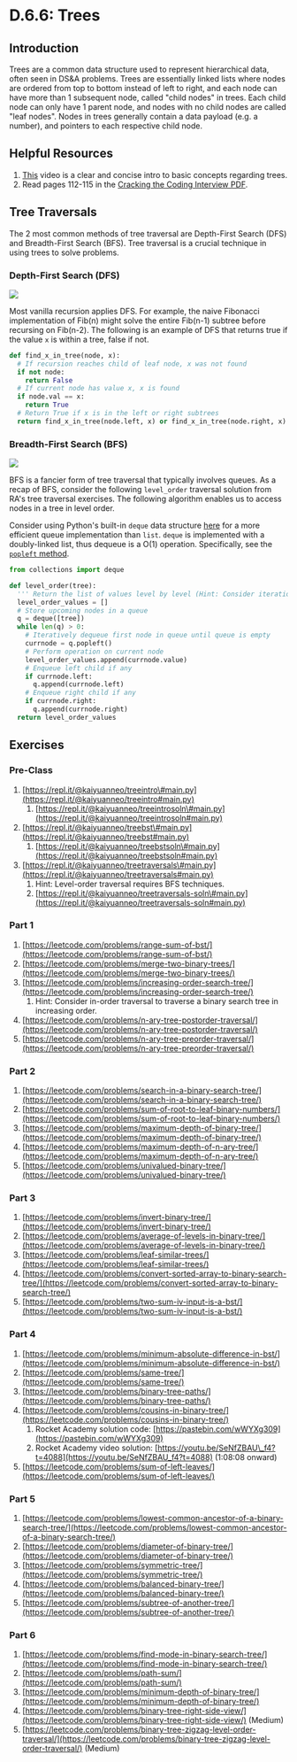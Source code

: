 # D.6.6: Trees

## Introduction

Trees are a common data structure used to represent hierarchical data, often seen in DS&A problems. Trees are essentially linked lists where nodes are ordered from top to bottom instead of left to right, and each node can have more than 1 subsequent node, called "child nodes" in trees. Each child node can only have 1 parent node, and nodes with no child nodes are called "leaf nodes". Nodes in trees generally contain a data payload \(e.g. a number\), and pointers to each respective child node.

## Helpful Resources

1. [This](https://www.youtube.com/watch?v=qH6yxkw0u78) video is a clear and concise intro to basic concepts regarding trees.
2. Read pages 112-115 in the [Cracking the Coding Interview PDF](../d.0-dsa-overview.md#resources).

## Tree Traversals

The 2 most common methods of tree traversal are Depth-First Search \(DFS\) and Breadth-First Search \(BFS\). Tree traversal is a crucial technique in using trees to solve problems.

### Depth-First Search \(DFS\)

![](../../.gitbook/assets/image%20%281%29.png)

Most vanilla recursion applies DFS. For example, the naive Fibonacci implementation of Fib\(n\) might solve the entire Fib\(n-1\) subtree before recursing on Fib\(n-2\). The following is an example of DFS that returns true if the value `x` is within a tree, false if not.

```python
def find_x_in_tree(node, x):
  # If recursion reaches child of leaf node, x was not found
  if not node:
    return False
  # If current node has value x, x is found
  if node.val == x:
    return True
  # Return True if x is in the left or right subtrees
  return find_x_in_tree(node.left, x) or find_x_in_tree(node.right, x)
```

### Breadth-First Search \(BFS\)

![](../../.gitbook/assets/image.png)

BFS is a fancier form of tree traversal that typically involves queues. As a recap of BFS, consider the following `level_order` traversal solution from RA's tree traversal exercises. The following algorithm enables us to access nodes in a tree in level order.

Consider using Python's built-in `deque` data structure [here](https://docs.python.org/3/library/collections.html#collections.deque) for a more efficient queue implementation than `list`. `deque` is implemented with a doubly-linked list, thus dequeue is a O\(1\) operation. Specifically, see the [`popleft` method](https://docs.python.org/3/library/collections.html#collections.deque.popleft).

```python
from collections import deque

def level_order(tree):
  ''' Return the list of values level by level (Hint: Consider iteration)'''
  level_order_values = []
  # Store upcoming nodes in a queue
  q = deque([tree])
  while len(q) > 0:
    # Iteratively dequeue first node in queue until queue is empty
    currnode = q.popleft()
    # Perform operation on current node
    level_order_values.append(currnode.value)
    # Enqueue left child if any
    if currnode.left:
      q.append(currnode.left)
    # Enqueue right child if any
    if currnode.right:
      q.append(currnode.right)
  return level_order_values
```

## Exercises

### Pre-Class

1. [https://repl.it/@kaiyuanneo/treeintro\#main.py](https://repl.it/@kaiyuanneo/treeintro#main.py)
   1. [https://repl.it/@kaiyuanneo/treeintrosoln\#main.py](https://repl.it/@kaiyuanneo/treeintrosoln#main.py)
2. [https://repl.it/@kaiyuanneo/treebst\#main.py](https://repl.it/@kaiyuanneo/treebst#main.py)
   1. [https://repl.it/@kaiyuanneo/treebstsoln\#main.py](https://repl.it/@kaiyuanneo/treebstsoln#main.py)
3. [https://repl.it/@kaiyuanneo/treetraversals\#main.py](https://repl.it/@kaiyuanneo/treetraversals#main.py)
   1. Hint: Level-order traversal requires BFS techniques.
   2. [https://repl.it/@kaiyuanneo/treetraversals-soln\#main.py](https://repl.it/@kaiyuanneo/treetraversals-soln#main.py)

### Part 1

1. [https://leetcode.com/problems/range-sum-of-bst/](https://leetcode.com/problems/range-sum-of-bst/)
2. [https://leetcode.com/problems/merge-two-binary-trees/](https://leetcode.com/problems/merge-two-binary-trees/)
3. [https://leetcode.com/problems/increasing-order-search-tree/](https://leetcode.com/problems/increasing-order-search-tree/)
   1. Hint: Consider in-order traversal to traverse a binary search tree in increasing order.
4. [https://leetcode.com/problems/n-ary-tree-postorder-traversal/](https://leetcode.com/problems/n-ary-tree-postorder-traversal/)
5. [https://leetcode.com/problems/n-ary-tree-preorder-traversal/](https://leetcode.com/problems/n-ary-tree-preorder-traversal/)

### Part 2

1. [https://leetcode.com/problems/search-in-a-binary-search-tree/](https://leetcode.com/problems/search-in-a-binary-search-tree/)
2. [https://leetcode.com/problems/sum-of-root-to-leaf-binary-numbers/](https://leetcode.com/problems/sum-of-root-to-leaf-binary-numbers/)
3. [https://leetcode.com/problems/maximum-depth-of-binary-tree/](https://leetcode.com/problems/maximum-depth-of-binary-tree/)
4. [https://leetcode.com/problems/maximum-depth-of-n-ary-tree/](https://leetcode.com/problems/maximum-depth-of-n-ary-tree/)
5. [https://leetcode.com/problems/univalued-binary-tree/](https://leetcode.com/problems/univalued-binary-tree/)

### Part 3

1. [https://leetcode.com/problems/invert-binary-tree/](https://leetcode.com/problems/invert-binary-tree/)
2. [https://leetcode.com/problems/average-of-levels-in-binary-tree/](https://leetcode.com/problems/average-of-levels-in-binary-tree/)
3. [https://leetcode.com/problems/leaf-similar-trees/](https://leetcode.com/problems/leaf-similar-trees/)
4. [https://leetcode.com/problems/convert-sorted-array-to-binary-search-tree/](https://leetcode.com/problems/convert-sorted-array-to-binary-search-tree/)
5. [https://leetcode.com/problems/two-sum-iv-input-is-a-bst/](https://leetcode.com/problems/two-sum-iv-input-is-a-bst/)

### Part 4

1. [https://leetcode.com/problems/minimum-absolute-difference-in-bst/](https://leetcode.com/problems/minimum-absolute-difference-in-bst/)
2. [https://leetcode.com/problems/same-tree/](https://leetcode.com/problems/same-tree/)
3. [https://leetcode.com/problems/binary-tree-paths/](https://leetcode.com/problems/binary-tree-paths/)
4. [https://leetcode.com/problems/cousins-in-binary-tree/](https://leetcode.com/problems/cousins-in-binary-tree/)
   1. Rocket Academy solution code: [https://pastebin.com/wWYXg309](https://pastebin.com/wWYXg309)
   2. Rocket Academy video solution: [https://youtu.be/SeNfZBAU\_f4?t=4088](https://youtu.be/SeNfZBAU_f4?t=4088) \(1:08:08 onward\)
5. [https://leetcode.com/problems/sum-of-left-leaves/](https://leetcode.com/problems/sum-of-left-leaves/)

### Part 5

1. [https://leetcode.com/problems/lowest-common-ancestor-of-a-binary-search-tree/](https://leetcode.com/problems/lowest-common-ancestor-of-a-binary-search-tree/)
2. [https://leetcode.com/problems/diameter-of-binary-tree/](https://leetcode.com/problems/diameter-of-binary-tree/)
3. [https://leetcode.com/problems/symmetric-tree/](https://leetcode.com/problems/symmetric-tree/)
4. [https://leetcode.com/problems/balanced-binary-tree/](https://leetcode.com/problems/balanced-binary-tree/)
5. [https://leetcode.com/problems/subtree-of-another-tree/](https://leetcode.com/problems/subtree-of-another-tree/)

### Part 6

1. [https://leetcode.com/problems/find-mode-in-binary-search-tree/](https://leetcode.com/problems/find-mode-in-binary-search-tree/)
2. [https://leetcode.com/problems/path-sum/](https://leetcode.com/problems/path-sum/)
3. [https://leetcode.com/problems/minimum-depth-of-binary-tree/](https://leetcode.com/problems/minimum-depth-of-binary-tree/)
4. [https://leetcode.com/problems/binary-tree-right-side-view/](https://leetcode.com/problems/binary-tree-right-side-view/) \(Medium\)
5. [https://leetcode.com/problems/binary-tree-zigzag-level-order-traversal/](https://leetcode.com/problems/binary-tree-zigzag-level-order-traversal/) \(Medium\)


